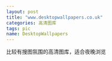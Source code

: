 ```yaml
---
layout: post
title: "www.desktopwallpapers.co.uk"
categories: 高清图库
tags: pic
name: DesktopWallpapers
---
```



比较有搜图氛围的高清图库，适合夜晚浏览<!--break-->

